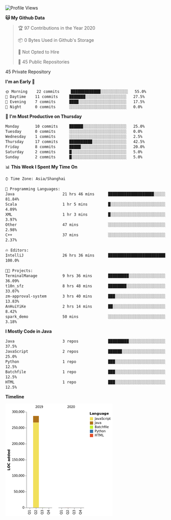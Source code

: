 <!--START_SECTION:waka-->
![Profile Views](http://img.shields.io/badge/Profile%20Views-0-blue)

**🐱 My Github Data** 

> 🏆 97 Contributions in the Year 2020
 > 
> 📦 0 Bytes Used in Github's Storage 
 > 
> 🚫 Not Opted to Hire
 > 
> 📜 45 Public Repositories 
 > 
45 Private Repository 
 > 
**I'm an Early 🐤** 

```text
🌞 Morning    22 commits     █████████████░░░░░░░░░░░░   55.0% 
🌆 Daytime    11 commits     ███████░░░░░░░░░░░░░░░░░░   27.5% 
🌃 Evening    7 commits      ████░░░░░░░░░░░░░░░░░░░░░   17.5% 
🌙 Night      0 commits      ░░░░░░░░░░░░░░░░░░░░░░░░░   0.0%

```
📅 **I'm Most Productive on Thursday** 

```text
Monday       10 commits     ██████░░░░░░░░░░░░░░░░░░░   25.0% 
Tuesday      0 commits      ░░░░░░░░░░░░░░░░░░░░░░░░░   0.0% 
Wednesday    1 commits      ░░░░░░░░░░░░░░░░░░░░░░░░░   2.5% 
Thursday     17 commits     ██████████░░░░░░░░░░░░░░░   42.5% 
Friday       8 commits      █████░░░░░░░░░░░░░░░░░░░░   20.0% 
Saturday     2 commits      █░░░░░░░░░░░░░░░░░░░░░░░░   5.0% 
Sunday       2 commits      █░░░░░░░░░░░░░░░░░░░░░░░░   5.0%

```


📊 **This Week I Spent My Time On** 

```text
⌚︎ Time Zone: Asia/Shanghai

💬 Programming Languages: 
Java                     21 hrs 46 mins      ████████████████████░░░░░   81.84% 
Scala                    1 hr 5 mins         █░░░░░░░░░░░░░░░░░░░░░░░░   4.09% 
XML                      1 hr 3 mins         █░░░░░░░░░░░░░░░░░░░░░░░░   3.97% 
Other                    47 mins             ░░░░░░░░░░░░░░░░░░░░░░░░░   2.98% 
C++                      37 mins             ░░░░░░░░░░░░░░░░░░░░░░░░░   2.37%

🔥 Editors: 
IntelliJ                 26 hrs 36 mins      █████████████████████████   100.0%

🐱‍💻 Projects: 
TerminalManage           9 hrs 36 mins       █████████░░░░░░░░░░░░░░░░   36.09% 
t10n_sfz                 8 hrs 48 mins       ████████░░░░░░░░░░░░░░░░░   33.07% 
zm-approval-system       3 hrs 40 mins       ███░░░░░░░░░░░░░░░░░░░░░░   13.83% 
AnHuiYiKe                2 hrs 14 mins       ██░░░░░░░░░░░░░░░░░░░░░░░   8.42% 
spark_demo               50 mins             ░░░░░░░░░░░░░░░░░░░░░░░░░   3.18%

```

**I Mostly Code in Java** 

```text
Java                     3 repos             █████████░░░░░░░░░░░░░░░░   37.5% 
JavaScript               2 repos             ██████░░░░░░░░░░░░░░░░░░░   25.0% 
Python                   1 repo              ███░░░░░░░░░░░░░░░░░░░░░░   12.5% 
Batchfile                1 repo              ███░░░░░░░░░░░░░░░░░░░░░░   12.5% 
HTML                     1 repo              ███░░░░░░░░░░░░░░░░░░░░░░   12.5%

```


**Timeline**

![Chart not found](https://raw.githubusercontent.com/2720851545/2720851545/master/charts/bar_graph.png) 


<!--END_SECTION:waka-->

